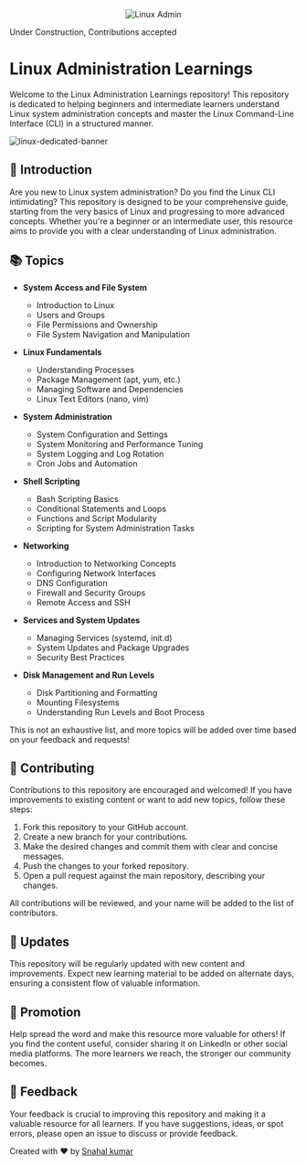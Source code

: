 <div align="center">
  <img src="https://img.shields.io/badge/Linux-Administration-blue" alt="Linux Admin">
</div>

Under Construction, Contributions accepted

# Linux Administration Learnings

Welcome to the Linux Administration Learnings repository! This repository is dedicated to helping beginners and intermediate learners understand Linux system administration concepts and master the Linux Command-Line Interface (CLI) in a structured manner.

![linux-dedicated-banner](https://github.com/snahal04/Mastering-Linux-Admin/assets/77937488/7d1deeb0-751b-4714-b142-87e54d8e0c30)

## 🚀 Introduction

Are you new to Linux system administration? Do you find the Linux CLI intimidating? This repository is designed to be your comprehensive guide, starting from the very basics of Linux and progressing to more advanced concepts. Whether you're a beginner or an intermediate user, this resource aims to provide you with a clear understanding of Linux administration.

## 📚 Topics

- **System Access and File System**
  - Introduction to Linux
  - Users and Groups
  - File Permissions and Ownership
  - File System Navigation and Manipulation

- **Linux Fundamentals**
  - Understanding Processes
  - Package Management (apt, yum, etc.)
  - Managing Software and Dependencies
  - Linux Text Editors (nano, vim)

- **System Administration**
  - System Configuration and Settings
  - System Monitoring and Performance Tuning
  - System Logging and Log Rotation
  - Cron Jobs and Automation

- **Shell Scripting**
  - Bash Scripting Basics
  - Conditional Statements and Loops
  - Functions and Script Modularity
  - Scripting for System Administration Tasks

- **Networking**
  - Introduction to Networking Concepts
  - Configuring Network Interfaces
  - DNS Configuration
  - Firewall and Security Groups
  - Remote Access and SSH

- **Services and System Updates**
  - Managing Services (systemd, init.d)
  - System Updates and Package Upgrades
  - Security Best Practices

- **Disk Management and Run Levels**
  - Disk Partitioning and Formatting
  - Mounting Filesystems
  - Understanding Run Levels and Boot Process

This is not an exhaustive list, and more topics will be added over time based on your feedback and requests!

## 🤝 Contributing

Contributions to this repository are encouraged and welcomed! If you have improvements to existing content or want to add new topics, follow these steps:

1. Fork this repository to your GitHub account.
2. Create a new branch for your contributions.
3. Make the desired changes and commit them with clear and concise messages.
4. Push the changes to your forked repository.
5. Open a pull request against the main repository, describing your changes.

All contributions will be reviewed, and your name will be added to the list of contributors.

## 📅 Updates

This repository will be regularly updated with new content and improvements. Expect new learning material to be added on alternate days, ensuring a consistent flow of valuable information.

## 📢 Promotion

Help spread the word and make this resource more valuable for others! If you find the content useful, consider sharing it on LinkedIn or other social media platforms. The more learners we reach, the stronger our community becomes.

## 📣 Feedback

Your feedback is crucial to improving this repository and making it a valuable resource for all learners. If you have suggestions, ideas, or spot errors, please open an issue to discuss or provide feedback.

Created with ❤️ by [Snahal kumar](https://github.com/snahal04)

